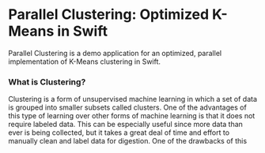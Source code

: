 #  Parallel Clustering: Optimized K-Means in Swift

Parallel Clustering is a demo application for an optimized, parallel implementation of K-Means clustering in Swift. 

### What is Clustering?

Clustering is a form of unsupervised machine learning in which a set of data is grouped into smaller subsets called clusters. One of the advantages of this type of learning over other forms of machine learning is that it does not require labeled data. This can be especially useful since more data than ever is being collected, but it takes a great deal of time and effort to manually clean and label data for digestion. One of the drawbacks of this 

